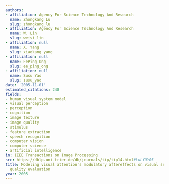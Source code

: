 ```yaml
---
authors:
- affiliation: Agency For Science Technology And Research
  name: Zhongkang Lu
  slug: zhongkang_lu
- affiliation: Agency For Science Technology And Research
  name: W. Lin
  slug: weisi_lin
- affiliation: null
  name: X. Yang
  slug: xiaokang_yang
- affiliation: null
  name: EePing Ong
  slug: ee_ping_ong
- affiliation: null
  name: Susu Yao
  slug: susu_yao
date: '2005-11-01'
estimated_citations: 248
fields:
- human visual system model
- visual perception
- perception
- cognition
- image texture
- image quality
- stimulus
- feature extraction
- speech recognition
- computer vision
- computer science
- artificial intelligence
in: IEEE Transactions on Image Processing
src: https://dblp.uni-trier.de/db/journals/tip/tip14.html#LuLYOY05
title: Modeling visual attention's modulatory aftereffects on visual sensitivity and
  quality evaluation
year: 2005
---
```

